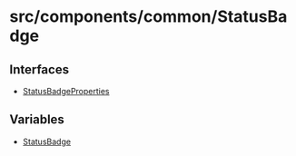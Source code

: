 # src/components/common/StatusBadge

## Interfaces

- [StatusBadgeProperties](interfaces/StatusBadgeProperties.md)

## Variables

- [StatusBadge](variables/StatusBadge.md)
